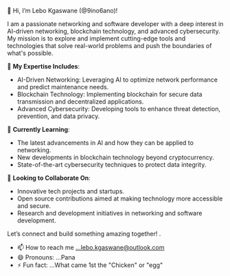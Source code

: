 👋 Hi, I’m Lebo Kgaswane (@9ino6ano)!

I am a passionate networking and software developer with a deep interest in AI-driven networking, blockchain technology, and advanced cybersecurity. My mission is to explore and implement cutting-edge tools and technologies that solve real-world problems and push the boundaries of what's possible.

🚀 **My Expertise Includes**:
- AI-Driven Networking: Leveraging AI to optimize network performance and predict maintenance needs.
- Blockchain Technology: Implementing blockchain for secure data transmission and decentralized applications.
- Advanced Cybersecurity: Developing tools to enhance threat detection, prevention, and data privacy.

🌱 **Currently Learning**:
- The latest advancements in AI and how they can be applied to networking.
- New developments in blockchain technology beyond cryptocurrency.
- State-of-the-art cybersecurity techniques to protect data integrity.

🤝 **Looking to Collaborate On**:
- Innovative tech projects and startups.
- Open source contributions aimed at making technology more accessible and secure.
- Research and development initiatives in networking and software development.

Let’s connect and build something amazing together!
.
- 📫 How to reach me ...lebo.kgaswane@outlook.com
- 😄 Pronouns: ...Pana
- ⚡ Fun fact: ...What came 1st the "Chicken" or "egg"
  
<!---
9ino6ano/9ino6ano is a ✨ special ✨ repository because its `README.md` (this file) appears on your GitHub profile.
You can click the Preview link to take a look at your changes.
--->
